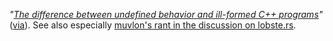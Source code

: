 _"[The difference between undefined behavior and ill-formed C++ programs](
https://devblogs.microsoft.com/oldnewthing/20240802-00/?p=110091)"_
([via](https://lobste.rs/s/mkfprt/difference_between_undefined_behavior)).
See also especially [muvlon's rant in the discussion on lobste.rs](
https://lobste.rs/s/mkfprt/difference_between_undefined_behavior#c_7ashls).
